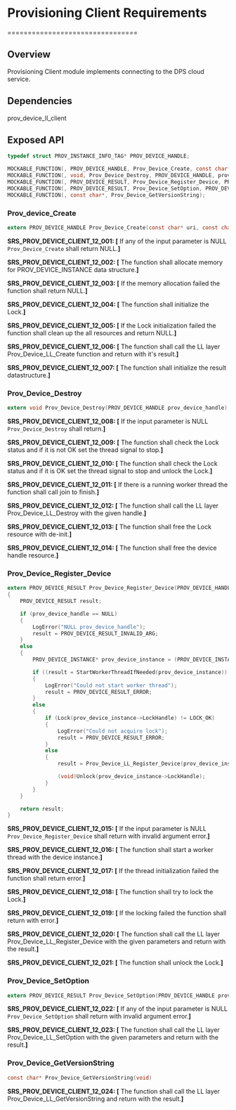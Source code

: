 # Provisioning Client Requirements

================================

## Overview

Provisioning Client module implements connecting to the DPS cloud service.

## Dependencies

prov_device_ll_client

## Exposed API

```c
typedef struct PROV_INSTANCE_INFO_TAG* PROV_DEVICE_HANDLE;

MOCKABLE_FUNCTION(, PROV_DEVICE_HANDLE, Prov_Device_Create, const char*, uri, const char*, scope_id, PROV_DEVICE_TRANSPORT_PROVIDER_FUNCTION, protocol);
MOCKABLE_FUNCTION(, void, Prov_Device_Destroy, PROV_DEVICE_HANDLE, prov_device_handle);
MOCKABLE_FUNCTION(, PROV_DEVICE_RESULT, Prov_Device_Register_Device, PROV_DEVICE_HANDLE, prov_device_handle, PROV_DEVICE_CLIENT_REGISTER_DEVICE_CALLBACK, register_callback, void*, user_context, PROV_DEVICE_CLIENT_REGISTER_STATUS_CALLBACK, register_status_callback, void*, status_user_context);
MOCKABLE_FUNCTION(, PROV_DEVICE_RESULT, Prov_Device_SetOption, PROV_DEVICE_HANDLE, prov_device_handle, const char*, optionName, const void*, value);
MOCKABLE_FUNCTION(, const char*, Prov_Device_GetVersionString);
```

### Prov_device_Create

```c
extern PROV_DEVICE_HANDLE Prov_Device_Create(const char* uri, const char* scope_id, PROV_DEVICE_TRANSPORT_PROVIDER_FUNCTION protocol)
```

**SRS_PROV_DEVICE_CLIENT_12_001: [** If any of the input parameter is NULL `Prov_Device_Create` shall return NULL.**]**

**SRS_PROV_DEVICE_CLIENT_12_002: [** The function shall allocate memory for PROV_DEVICE_INSTANCE data structure.**]**

**SRS_PROV_DEVICE_CLIENT_12_003: [** If the memory allocation failed the function shall return NULL.**]**

**SRS_PROV_DEVICE_CLIENT_12_004: [** The function shall initialize the Lock.**]**

**SRS_PROV_DEVICE_CLIENT_12_005: [** If the Lock initialization failed the function shall clean up the all resources and return NULL.**]**

**SRS_PROV_DEVICE_CLIENT_12_006: [** The function shall call the LL layer Prov_Device_LL_Create function and return with it's result.**]**

**SRS_PROV_DEVICE_CLIENT_12_007: [** The function shall initialize the result datastructure.**]**


### Prov_Device_Destroy

```c
extern void Prov_Device_Destroy(PROV_DEVICE_HANDLE prov_device_handle)
```

**SRS_PROV_DEVICE_CLIENT_12_008: [** If the input parameter is NULL `Prov_Device_Destroy` shall return.**]**

**SRS_PROV_DEVICE_CLIENT_12_009: [** The function shall check the Lock status and if it is not OK set the thread signal to stop.**]**

**SRS_PROV_DEVICE_CLIENT_12_010: [** The function shall check the Lock status and if it is OK set the thread signal to stop and unlock the Lock.**]**

**SRS_PROV_DEVICE_CLIENT_12_011: [** If there is a running worker thread the function shall call join to finish.**]**

**SRS_PROV_DEVICE_CLIENT_12_012: [** The function shall call the LL layer Prov_Device_LL_Destroy with the given handle.**]**

**SRS_PROV_DEVICE_CLIENT_12_013: [** The function shall free the Lock resource with de-init.**]**

**SRS_PROV_DEVICE_CLIENT_12_014: [** The function shall free the device handle resource.**]**


### Prov_Device_Register_Device

```c
extern PROV_DEVICE_RESULT Prov_Device_Register_Device(PROV_DEVICE_HANDLE prov_device_handle, PROV_DEVICE_CLIENT_REGISTER_DEVICE_CALLBACK register_callback, void* user_context, PROV_DEVICE_CLIENT_REGISTER_STATUS_CALLBACK register_status_callback, void* status_user_context)
{
    PROV_DEVICE_RESULT result;

    if (prov_device_handle == NULL)
    {
        LogError("NULL prov_device_handle");
        result = PROV_DEVICE_RESULT_INVALID_ARG;
    }
    else
    { 
        PROV_DEVICE_INSTANCE* prov_device_instance = (PROV_DEVICE_INSTANCE*)prov_device_handle;

        if ((result = StartWorkerThreadIfNeeded(prov_device_instance)) != PROV_DEVICE_RESULT_OK)
        {
            LogError("Could not start worker thread");
            result = PROV_DEVICE_RESULT_ERROR;
        }
        else
        {
            if (Lock(prov_device_instance->LockHandle) != LOCK_OK)
            {
                LogError("Could not acquire lock");
                result = PROV_DEVICE_RESULT_ERROR;
            }
            else
            {
                result = Prov_Device_LL_Register_Device(prov_device_instance->ProvDeviceLLHandle, register_callback, user_context, register_status_callback, status_user_context);

                (void)Unlock(prov_device_instance->LockHandle);
            }
        }
    }

    return result;
}

```

**SRS_PROV_DEVICE_CLIENT_12_015: [** If the input parameter is NULL `Prov_Device_Register_Device` shall return with invalid argument error.**]**

**SRS_PROV_DEVICE_CLIENT_12_016: [** The function shall start a worker thread with the device instance.**]**

**SRS_PROV_DEVICE_CLIENT_12_017: [** If the thread initialization failed the function shall return error.**]**

**SRS_PROV_DEVICE_CLIENT_12_018: [** The function shall try to lock the Lock.**]**

**SRS_PROV_DEVICE_CLIENT_12_019: [** If the locking failed the function shall return with error.**]**

**SRS_PROV_DEVICE_CLIENT_12_020: [** The function shall call the LL layer Prov_Device_LL_Register_Device with the given parameters and return with the result.**]**

**SRS_PROV_DEVICE_CLIENT_12_021: [** The function shall unlock the Lock.**]**


### Prov_Device_SetOption

```c
extern PROV_DEVICE_RESULT Prov_Device_SetOption(PROV_DEVICE_HANDLE prov_device_handle, const char* optionName, const void* value)
```

**SRS_PROV_DEVICE_CLIENT_12_022: [** If any of the input parameter is NULL `Prov_Device_SetOption` shall return with invalid argument error.**]**

**SRS_PROV_DEVICE_CLIENT_12_023: [** The function shall call the LL layer Prov_Device_LL_SetOption with the given parameters and return with the result.**]**


### Prov_Device_GetVersionString

```c
const char* Prov_Device_GetVersionString(void)
```

**SRS_PROV_DEVICE_CLIENT_12_024: [** The function shall call the LL layer Prov_Device_LL_GetVersionString and return with the result.**]**


